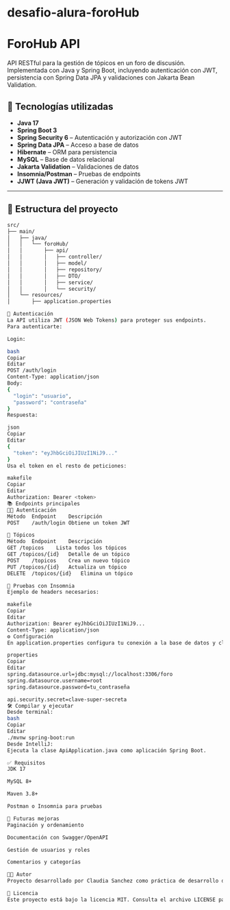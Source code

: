 # desafio-alura-foroHub
# ForoHub API

API RESTful para la gestión de tópicos en un foro de discusión. Implementada con Java y Spring Boot, incluyendo autenticación con JWT, persistencia con Spring Data JPA y validaciones con Jakarta Bean Validation.

## 🚀 Tecnologías utilizadas

- **Java 17**
- **Spring Boot 3**
- **Spring Security 6** – Autenticación y autorización con JWT
- **Spring Data JPA** – Acceso a base de datos
- **Hibernate** – ORM para persistencia
- **MySQL** – Base de datos relacional
- **Jakarta Validation** – Validaciones de datos
- **Insomnia/Postman** – Pruebas de endpoints
- **JJWT (Java JWT)** – Generación y validación de tokens JWT

---

## 📁 Estructura del proyecto

```bash
src/
├── main/
│   ├── java/
│   │   └── foroHub/
│   │       ├── api/
│   │       │   ├── controller/
│   │       │   ├── model/
│   │       │   ├── repository/
│   │       │   ├── DTO/
│   │       │   ├── service/
│   │       │   └── security/
│   └── resources/
│       ├── application.properties

🔐 Autenticación
La API utiliza JWT (JSON Web Tokens) para proteger sus endpoints.
Para autenticarte:

Login:

bash
Copiar
Editar
POST /auth/login
Content-Type: application/json
Body:
{
  "login": "usuario",
  "password": "contraseña"
}
Respuesta:

json
Copiar
Editar
{
  "token": "eyJhbGciOiJIUzI1NiJ9..."
}
Usa el token en el resto de peticiones:

makefile
Copiar
Editar
Authorization: Bearer <token>
📚 Endpoints principales
🧑‍💻 Autenticación
Método	Endpoint	Descripción
POST	/auth/login	Obtiene un token JWT

💬 Tópicos
Método	Endpoint	Descripción
GET	/topicos	Lista todos los tópicos
GET	/topicos/{id}	Detalle de un tópico
POST	/topicos	Crea un nuevo tópico
PUT	/topicos/{id}	Actualiza un tópico
DELETE	/topicos/{id}	Elimina un tópico

🧪 Pruebas con Insomnia
Ejemplo de headers necesarios:

makefile
Copiar
Editar
Authorization: Bearer eyJhbGciOiJIUzI1NiJ9...
Content-Type: application/json
⚙️ Configuración
En application.properties configura tu conexión a la base de datos y claves JWT:

properties
Copiar
Editar
spring.datasource.url=jdbc:mysql://localhost:3306/foro
spring.datasource.username=root
spring.datasource.password=tu_contraseña

api.security.secret=clave-super-secreta
🛠️ Compilar y ejecutar
Desde terminal:
bash
Copiar
Editar
./mvnw spring-boot:run
Desde IntelliJ:
Ejecuta la clase ApiApplication.java como aplicación Spring Boot.

✅ Requisitos
JDK 17

MySQL 8+

Maven 3.8+

Postman o Insomnia para pruebas

📌 Futuras mejoras
Paginación y ordenamiento

Documentación con Swagger/OpenAPI

Gestión de usuarios y roles

Comentarios y categorías

🧑‍💻 Autor
Proyecto desarrollado por Claudia Sanchez como práctica de desarrollo de APIs REST con Spring Boot.

📄 Licencia
Este proyecto está bajo la licencia MIT. Consulta el archivo LICENSE para más detalles.
